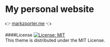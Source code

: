 # My personal website
:point_right: [markzporter.me](https:/markzporter.me) :point_left:

####License
[![License: MIT](https://img.shields.io/badge/License-MIT-yellow.svg)](https://opensource.org/licenses/MIT)  
This theme is distributed under the MIT License.
